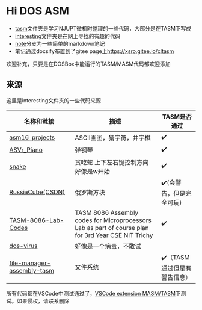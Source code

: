 # Hi DOS ASM

- [tasm](tasm/)文件夹是学习NJUPT微机时整理的一些代码，大部分是在TASM下写成
- [interesting](interesting/)文件夹是在网上寻找的有趣的代码
- [note](https://gitee.com/chenliucx/CLTASM/tree/note/)分支为一些简单的markdown笔记
- 笔记通过docsify布置到了gitee page上<https://xsro.gitee.io/cltasm>

欢迎补充，只要是在DOSBox中能运行的TASM/MASM代码都欢迎添加

## 来源

这里是interesting文件夹的一些代码来源

|名称和链接|描述|TASM是否通过|
|---|----|---|
|[asm16_projects](https://github.com/hasherezade/asm16_projects)|ASCII画图，猜字符，井字棋|:heavy_check_mark:|
|[ASVr_Piano](https://github.com/WolfDroid/ASVr_Piano)|弹钢琴|:heavy_check_mark:|
|[snake](https://github.com/bengabay11/snake)|贪吃蛇 上下左右键控制方向 好像是w开始|:heavy_check_mark:|
|[RussiaCube(CSDN)](https://blog.csdn.net/zjbh89757/article/details/53816106)|俄罗斯方块|:heavy_check_mark:(会警告，但是完全可玩)|
|[TASM-8086-Lab-Codes](https://github.com/shb9019/TASM-8086-Lab-Codes)|TASM 8086 Assembly codes for Microprocessors Lab as part of course plan for 3rd Year CSE NIT Trichy|:heavy_check_mark:|
|[dos-virus](https://github.com/johangardhage/dos-virus)|好像是一个病毒，不敢试|  |
|[file-manager-assembly-tasm](https://github.com/pishangujeniya/file-manager-assembly-tasm)|文件系统|:heavy_check_mark:（TASM通过但是有警告信息）|

所有代码都在VSCode中测试通过了，[VSCode extension MASM/TASM](https://marketplace.visualstudio.com/items?itemName=xsro.masm-tasm)下测试。如果侵权，请联系删除
